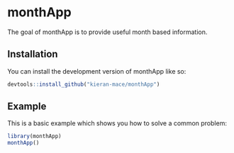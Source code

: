 
# monthApp

<!-- badges: start -->
<!-- badges: end -->

The goal of monthApp is to provide useful month based information.

## Installation

You can install the development version of monthApp like so:

``` r
devtools::install_github("kieran-mace/monthApp")
```

## Example

This is a basic example which shows you how to solve a common problem:

``` r
library(monthApp)
monthApp()
```

